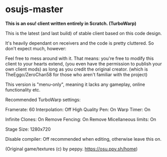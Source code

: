 # osujs-master
**This is an osu! client written entirely in Scratch. (TurboWarp)**

This is the latest (and last build) of stable client based on this code design.

It's heavily dependant on receivers and the code is pretty cluttered.
So don't expect much, however:

Feel free to mess around with it. That means: you're free to modify this client to your hearts extend, (you even have the permission to publish your own client mods) 
as long as you credit the original creator. (which is TheEggo/ZeroChan58 for those who aren't familiar with the project)

This version is "menu-only", meaning it lacks any gameplay, online functionality etc.

Recommended TurboWarp settings:

Framerate: 60 
Interpolation: Off
High Quality Pen: On
Warp Timer: On

Infinite Clones: On
Remove Fencing: On
Remove Micellaneous limits: On

Stage Size: 1280x720

Disable compiler: Off recommended when editing, otherwise leave this on.

(Original game/textures (c) by peppy. https://osu.ppy.sh/home)
